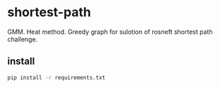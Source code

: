 # shortest-path
GMM. Heat method. Greedy graph for sulotion of rosneft shortest path challenge.

## install

```bash
pip install -r requirements.txt
```
